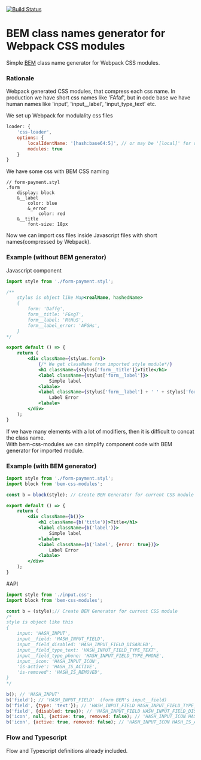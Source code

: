 [![Build Status](https://travis-ci.org/Connormiha/bem-css-modules.svg?branch=master)](https://travis-ci.org/Connormiha/bem-css-modules)

# BEM class names generator for Webpack CSS modules
Simple [BEM](https://en.bem.info/) class name generator for Webpack CSS modules.

### Rationale
Webpack generated CSS modules, that compress each css name. In production we have short css names like 'FAfaf', but in code base we have human names like 'input', 'input__label', 'input_type_text' etc.

We set up Webpack for modulality css files
```js
loader: {
    'css-loader',
    options: {
        localIdentName: '[hash:base64:5]', // or may be '[local]' for dev.
        modules: true
    }
}
```

We have some css with BEM CSS naming
```stylus
// form-payment.styl
.form
    display: block
    &__label
        color: blue
        &_error
            color: red
    &__title
        font-size: 18px
```
Now we can import css files inside Javascript files with short names(compressed by Webpack).

### Example (without BEM generator)
Javascript component
```jsx
import style from './form-payment.styl';

/**
    stylus is object like Map<realName, hashedName>
    {
        form: 'Daffg',
        form__title: 'FGsgT',
        form__label: 'RtHuS',
        form__label_error: 'AFGHs',
    }
*/

export default () => {
    return (
        <div className={stylus.form}>
            {/* We get className from imported style module*/}
            <h1 className={stylus['form__title']}>Title</h1>
            <label className={stylus['form__label']}>
                Simple label
            <labale>
            <label className={stylus['form__label'] + ' ' + stylus['form__label_error']}>
                Label Error
            <labale>
        </div>
    );
}
```
If we have many elements with a lot of modifiers, then it is difficult to concat the class name.  
With bem-css-modules we can simplify component code with BEM generator for imported module.
### Example (with BEM generator)
```jsx
import style from './form-payment.styl';
import block from 'bem-css-modules';

const b = block(style); // Create BEM Generator for current CSS module

export default () => {
    return (
        <div className={b()}>
            <h1 className={b('title')}>Title</h1>
            <label className={b('label')}>
                Simple label
            <labale>
            <label className={b('label', {error: true})}>
                Label Error
            <labale>
        </div>
    );
}
```

#API
```js
import style from './input.css';
import block from 'bem-css-modules';

const b = (style);// Create BEM Generator for current CSS module
/*
style is object like this
{
    input: 'HASH_INPUT',
    input__field: 'HASH_INPUT_FIELD',
    input__field_disabled: 'HASH_INPUT_FIELD_DISABLED',
    input__field_type_text: 'HASH_INPUT_FIELD_TYPE_TEXT',
    input__field_type_phone: 'HASH_INPUT_FIELD_TYPE_PHONE',
    input__icon: 'HASH_INPUT_ICON',
    'is-active': 'HASH_IS_ACTIVE',
    'is-removed': 'HASH_IS_REMOVED',
}
*/

b(); // 'HASH_INPUT'
b('field'); // 'HASH_INPUT_FIELD'  (form BEM's input__field)
b('field', {type: 'text'}); // 'HASH_INPUT_FIELD HASH_INPUT_FIELD_TYPE_TEXT'  (form BEM's 'input__field input__field_type_text')
b('field', {disabled: true}); // 'HASH_INPUT_FIELD HASH_INPUT_FIELD_DISABLED'  (form BEM's 'input__field input__field_type_text')
b('icon', null, {active: true, removed: false); // 'HASH_INPUT_ICON HASH_IS_ACTIVE' (from BEM's 'input__icon is-active')
b('icon', {active: true, removed: false); // 'HASH_INPUT_ICON HASH_IS_ACTIVE' (from BEM's 'input__icon is-active')
```

### Flow and Typescript

Flow and Typescript definitions already included.
